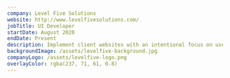 ```yaml
---
company: Level Five Solutions
website: http://www.levelfivesolutions.com/
jobTitle: UI Developer
startDate: August 2020
endDate: Present
description: Implement client websites with an intentional focus on user experience and the ultimate goal to create digital experiences for local favorites, big brands, and non-profits.
backgroundImage: /assets/levelfive-background.jpg
companyLogo: /assets/levelfive-logo.png
overlayColor: rgba(237, 71, 61, 0.8)
---
```


